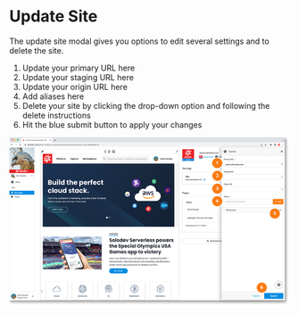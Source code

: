 # Update Site

The update site modal gives you options to edit several settings and to delete the site.
    
1. Update your primary URL here
2. Update your staging URL here
3. Update your origin URL here
4. Add aliases here
5. Delete your site by clicking the drop-down option and following the delete instructions
6. Hit the blue submit button to apply your changes
	
<a href="../../../images/sites-site-detail-update-lg.jpg" target="_blank"><img src="../../../images/sites-site-detail-update.jpg" style="margin: auto; display: block"></a>
